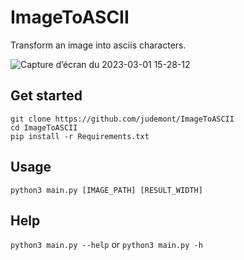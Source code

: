 # ImageToASCII
Transform an image into asciis characters.

![Capture d’écran du 2023-03-01 15-28-12](https://user-images.githubusercontent.com/96385330/222173665-57d79770-ff97-4280-898e-f8cd40b55834.png)


## Get started
`git clone https://github.com/judemont/ImageToASCII`
<br>
`cd ImageToASCII`
<br>
`pip install -r Requirements.txt`
## Usage
`python3 main.py [IMAGE_PATH] [RESULT_WIDTH]`
## Help
`python3 main.py --help` or `python3 main.py -h`
